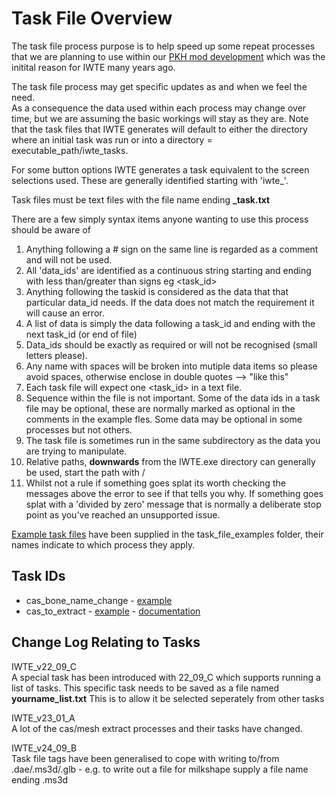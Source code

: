 # Task File Overview
The task file process purpose is to help speed up some repeat processes that we are planning to use within our [PKH mod development](https://discord.gg/wCktBnYnSM) which was the initital reason for IWTE many years ago.
 
The task file process may get specific updates as and when we feel the need.\
As a consequence the data used within each process may change over time, but we are assuming the basic workings will stay as they are.
Note that the task files that IWTE generates will default to either the directory where an initial task was run or into a directory = executable_path/iwte_tasks.

For some button options IWTE generates a task equivalent to the screen selections used. These are generally identified starting with 'iwte_'. 

Task files must be text files with the file name ending **_task.txt**

There are a few simply syntax items anyone wanting to use this process should be aware of
1. Anything following a # sign on the same line is regarded as a comment and will not be used.
2. All 'data_ids' are identified as a continuous string starting and ending with less than/greater than signs eg <task_id>
3. Anything following the taskid is considered as the data that that particular data_id needs. If the data does not match the requirement it will cause an error.
4. A list of data is simply the data following a task_id and ending with the next task_id (or end of file)
5. Data_ids should be exactly as required or will not be recognised (small letters please).
6. Any name with spaces will be broken into mutiple data items so please avoid spaces, otherwise enclose in double quotes -->  "like this"
7. Each task file will expect one <task_id> in a text file.
8. Sequence within the file is not important. Some of the data ids in a task file may be optional, these are normally marked as optional in the comments in the example fles. Some data may be optional in some processes but not others.
9. The task file is sometimes run in the same subdirectory as the data you are trying to manipulate.
10. Relative paths, **downwards** from the IWTE.exe directory can generally be used, start the path with /
11. Whilst not a rule if something goes splat its worth checking the messages above the error to see if that tells you why.  If something goes splat with a 'divided by zero' message that is normally a deliberate stop point as you've reached an unsupported issue.

[Example task files](../task_file_examples) have been supplied in the task_file_examples folder, their names indicate to which process they apply.

## Task IDs

* cas_bone_name_change - [example](../task_file_examples/CAS_bone_name_change_task.txt) 
* cas_to_extract - [example](../task_file_examples/CAS_cas_to_extract_no_anim_task.txt) - [documentation](../documentation/strat_models.md)

## Change Log Relating to Tasks
IWTE_v22_09_C\
A special task has been introduced with 22_09_C which supports running a list of tasks.
This specific task needs to be saved as a file named **yourname_list.txt** 
This is to allow it be selected seperately from other tasks

IWTE_v23_01_A\
A lot of the cas/mesh extract processes and their tasks have changed. 

IWTE_v24_09_B\
Task file tags have been generalised to cope with writing to/from .dae/.ms3d/.glb - e.g. to write out a file for milkshape supply a file name ending .ms3d
